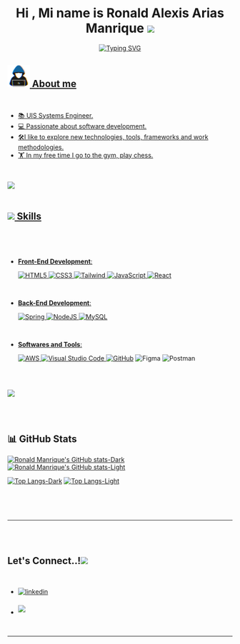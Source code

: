 
<h1 align="center"><b>Hi , Mi name is Ronald Alexis Arias Manrique </b><img src="https://media.giphy.com/media/hvRJCLFzcasrR4ia7z/giphy.gif" width="35"></h1>
<!--  -->
<p align="center">
  <a href="https://github.com/DenverCoder1/readme-typing-svg">
    <img src="https://readme-typing-svg.herokuapp.com?font=Arial&color=cyan&size=25&center=true&vCenter=true&width=600&height=100&lines=Discipline+is+the+first+step+to+success..." alt="Typing SVG">
</p>

## <picture><img src = "https://github.com/0xAbdulKhalid/0xAbdulKhalid/raw/main/assets/mdImages/about_me.gif" width = 50px></picture> **About me**

<br>   

- 📚 UIS Systems Engineer.
- 💻 Passionate about software development.
- 🛠️I like to explore new technologies, tools, frameworks and work methodologies.
- 🏋️ In my free time I go to the gym, play chess.

<br>   

<img src="https://user-images.githubusercontent.com/73097560/115834477-dbab4500-a447-11eb-908a-139a6edaec5c.gif"><br><br>

## <img src="https://media2.giphy.com/media/QssGEmpkyEOhBCb7e1/giphy.gif?cid=ecf05e47a0n3gi1bfqntqmob8g9aid1oyj2wr3ds3mg700bl&rid=giphy.gif" width ="25"><b> Skills</b>
<br>

<p align="center">
 
<br> 
    
- **Front-End Development**:

   ![HTML5](https://img.shields.io/badge/HTML5%20-%23E34F26.svg?style=for-the-badge&logo=html5&logoColor=white)
   ![CSS3](https://img.shields.io/badge/CSS%20-%231572B6.svg?style=for-the-badge&logo=css3&logoColor=white)
   ![Tailwind](https://img.shields.io/badge/tailwindcss-%2338B2AC.svg?style=for-the-badge&logo=tailwind-css&logoColor=white)
   ![JavaScript](https://img.shields.io/badge/JavaScript%20-%23F7DF1E.svg?style=for-the-badge&logo=javascript&logoColor=black)
   ![React](https://img.shields.io/badge/React-20232A?style=for-the-badge&logo=react&logoColor=61DAFB)

<br> 

  - **Back-End Development**:

    ![Spring](https://img.shields.io/badge/spring-%236DB33F.svg?style=for-the-badge&logo=spring&logoColor=white)
    ![NodeJS](https://img.shields.io/badge/node.js-6DA55F?style=for-the-badge&logo=node.js&logoColor=white)
    ![MySQL](https://img.shields.io/badge/MySQL-00000F?style=for-the-badge&logo=mysql&logoColor=white)

    
<br>

- **Softwares and Tools**:


     ![AWS](https://img.shields.io/badge/AWS-000.svg?style=for-the-badge&logo=amazon-aws&logoColor=white)
     ![Visual Studio Code](https://img.shields.io/badge/Visual%20Studio%20Code-0078d7.svg?style=for-the-badge&logo=visual-studio-code&logoColor=white)
     [![GitHub](https://img.shields.io/badge/GitHub-100000?style=for-the-badge&logo=github&logoColor=white)](https://github.com/SEUUSERNAME)
     ![Figma](https://img.shields.io/badge/Figma-696969?style=for-the-badge&logo=figma&logoColor=figma)
     ![Postman](https://img.shields.io/badge/Postman-FF6C37.svg?style=for-the-badge&logo=Postman&logoColor=white)

<br><br>

<img src="https://user-images.githubusercontent.com/73097560/115834477-dbab4500-a447-11eb-908a-139a6edaec5c.gif"><br><br>

<br>   


## 📊 GitHub Stats


[![Ronald Manrique's GitHub stats-Dark](https://github-readme-stats.vercel.app/api?username=RonaldManriqueDev&show_icons=true&theme=dark#gh-dark-mode-only)](https://github.com/anuraghazra/github-readme-stats#gh-dark-mode-only)
[![Ronald Manrique's GitHub stats-Light](https://github-readme-stats.vercel.app/api?username=RonaldManriqueDev&show_icons=true&theme=default#gh-light-mode-only)](https://github.com/anuraghazra/github-readme-stats#gh-light-mode-only)

[![Top Langs-Dark](https://github-readme-stats.vercel.app/api/top-langs/?username=RonaldManriqueDev&layout=compact&theme=dark#gh-dark-mode-only)](https://github.com/anuraghazra/github-readme-stats#gh-dark-mode-only)
[![Top Langs-Light](https://github-readme-stats.vercel.app/api/top-langs/?username=RonaldManriqueDev&layout=compact&theme=default#gh-light-mode-only)](https://github.com/anuraghazra/github-readme-stats#gh-light-mode-only)


</div>

</div>




</a>
</div>

<br>
<br>
<br>

-----

<br>
<br>

## <b> Let's Connect..!</b><img src="https://halid/raw/main/assets/mdImages/handshake.gif" width ="80">
<br>
<div align='left'>

<ul>

<li>
<a href="https://linkedin.com-----------" target="_blank">
<img src="https://img.shields.io/badge/linkedin:  0xabdulkhalid-%2300acee.svg?color=405DE6&style=for-the-badge&logo=linkedin&logoColor=white" alt=linkedin style="margin-bottom: 5px;"/>
</a>
</li>

<br>

<li>
<a href="zazazaza" target="_blank">
<img src="https://img.shields.io/badge/gmail:  zazaza-%23EA4335.svg?style=for-the-badge&logo=gmail&logoColor=white" t=mail style="margin-bottom: 5px;" />
</li>
	
</ul>
</div>

<br>

---

<br>


